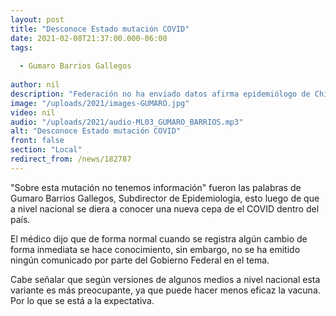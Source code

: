 ```yaml
---
layout: post
title: "Desconoce Estado mutación COVID"
date: 2021-02-08T21:37:00.000-06:00
tags:
  
  - Gumaro Barrios Gallegos
  
author: nil
description: "Federación no ha enviado datos afirma epidemiólogo de Chihuahua."
image: "/uploads/2021/images-GUMARO.jpg"
video: nil
audio: "/uploads/2021/audio-ML03_GUMARO_BARRIOS.mp3"
alt: "Desconoce Estado mutación COVID"
front: false
section: "Local"
redirect_from: /news/182787
---
```


"Sobre esta mutación no tenemos información" fueron las palabras de Gumaro Barrios Gallegos, Subdirector de Epidemiología, esto luego de que a nivel nacional se diera a conocer una nueva cepa de el COVID dentro del país.

El médico dijo que de forma normal cuando se registra algún cambio de forma inmediata se hace conocimiento, sin embargo, no se ha emitido ningún comunicado por parte del Gobierno Federal en el tema.

Cabe señalar que según versiones de algunos medios a nivel nacional esta variante es más preocupante, ya que puede hacer menos eficaz la vacuna. Por lo que se está a la expectativa.
